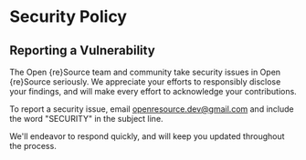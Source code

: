 # Security Policy

## Reporting a Vulnerability

The Open {re}Source team and community take security issues in Open {re}Source seriously. We appreciate your efforts to responsibly disclose your findings, and will make every effort to acknowledge your contributions.

To report a security issue, email openresource.dev@gmail.com and include the word "SECURITY" in the subject line.

We'll endeavor to respond quickly, and will keep you updated throughout the process.

